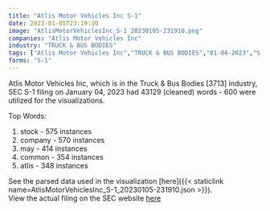 ```yaml
---
title: "Atlis Motor Vehicles Inc S-1"
date: 2023-01-05T23:19:10
image: "AtlisMotorVehiclesInc_S-1_20230105-231910.png"
companies: "Atlis Motor Vehicles Inc"
industry: "TRUCK & BUS BODIES"
tags: ["Atlis Motor Vehicles Inc","TRUCK & BUS BODIES","01-04-2023","S-1"]
forms: "S-1"
---
```

Atlis Motor Vehicles Inc, which is in the Truck & Bus Bodies [3713] industry, SEC S-1 filing on January 04, 2023 had 43129 (cleaned) words - 600 were utilized for the visualizations.

Top Words:
1. stock - 575 instances
2. company - 570 instances
3. may - 414 instances
4. common - 354 instances
5. atlis - 348 instances


See the parsed data used in the visualization [here]({{< staticlink name=AtlisMotorVehiclesInc_S-1_20230105-231910.json >}}).  
View the actual filing on the SEC website [here](https://www.sec.gov/Archives/edgar/data/1722969/0001214659-23-000218.txt)